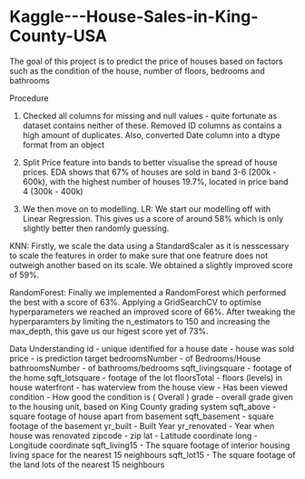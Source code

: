 # Kaggle---House-Sales-in-King-County-USA

The goal of this project is to predict the price of houses based on factors such as the condition of the house, number of floors, bedrooms and bathrooms 


Procedure

1. Checked all columns for missing and null values - quite fortunate as dataset contains neither of these. Removed ID columns as contains a high amount of duplicates. Also, converted Date column into a dtype format from an object 

2. Split Price feature into bands to better visualise the spread of house prices. EDA shows that 67% of houses are sold in band 3-6 (200k - 600k), with the highest number of houses 19.7%, located in price band 4 (300k - 400k)

3. We then move on to modelling. 
LR: We start our modelling off with Linear Regression. This gives us a score of around 58% which is only slightly better then randomly guessing.

KNN: Firstly, we scale the data using a StandardScaler as it is nesscessary to scale the features in order to make sure that one featrure does not outweigh another based on its scale. We obtained a slightly improved score of 59%.

RandomForest: Finally we implemented a RandomForest which performed the best with a score of 63%. Applying a   GridSearchCV to optimise hyperparameters we reached an improved score of 66%. After tweaking the hyperparamters by limiting the n_estimators to 150 and increasing the max_depth, this gave us our higest score yet of 73%. 


Data Understanding
id - unique identified for a house
date - house was sold
price - is prediction target
bedroomsNumber - of Bedrooms/House
bathroomsNumber - of bathrooms/bedrooms
sqft_livingsquare - footage of the home
sqft_lotsquare - footage of the lot
floorsTotal - floors (levels) in house
waterfront - has waterview from the house
view - Has been viewed
condition - How good the condition is ( Overall )
grade - overall grade given to the housing unit, based on King County grading system
sqft_above - square footage of house apart from basement
sqft_basement - square footage of the basement
yr_built - Built Year
yr_renovated - Year when house was renovated
zipcode - zip
lat - Latitude coordinate
long - Longitude coordinate
sqft_living15 - The square footage of interior housing living space for the nearest 15 neighbours
sqft_lot15 - The square footage of the land lots of the nearest 15 neighbours
